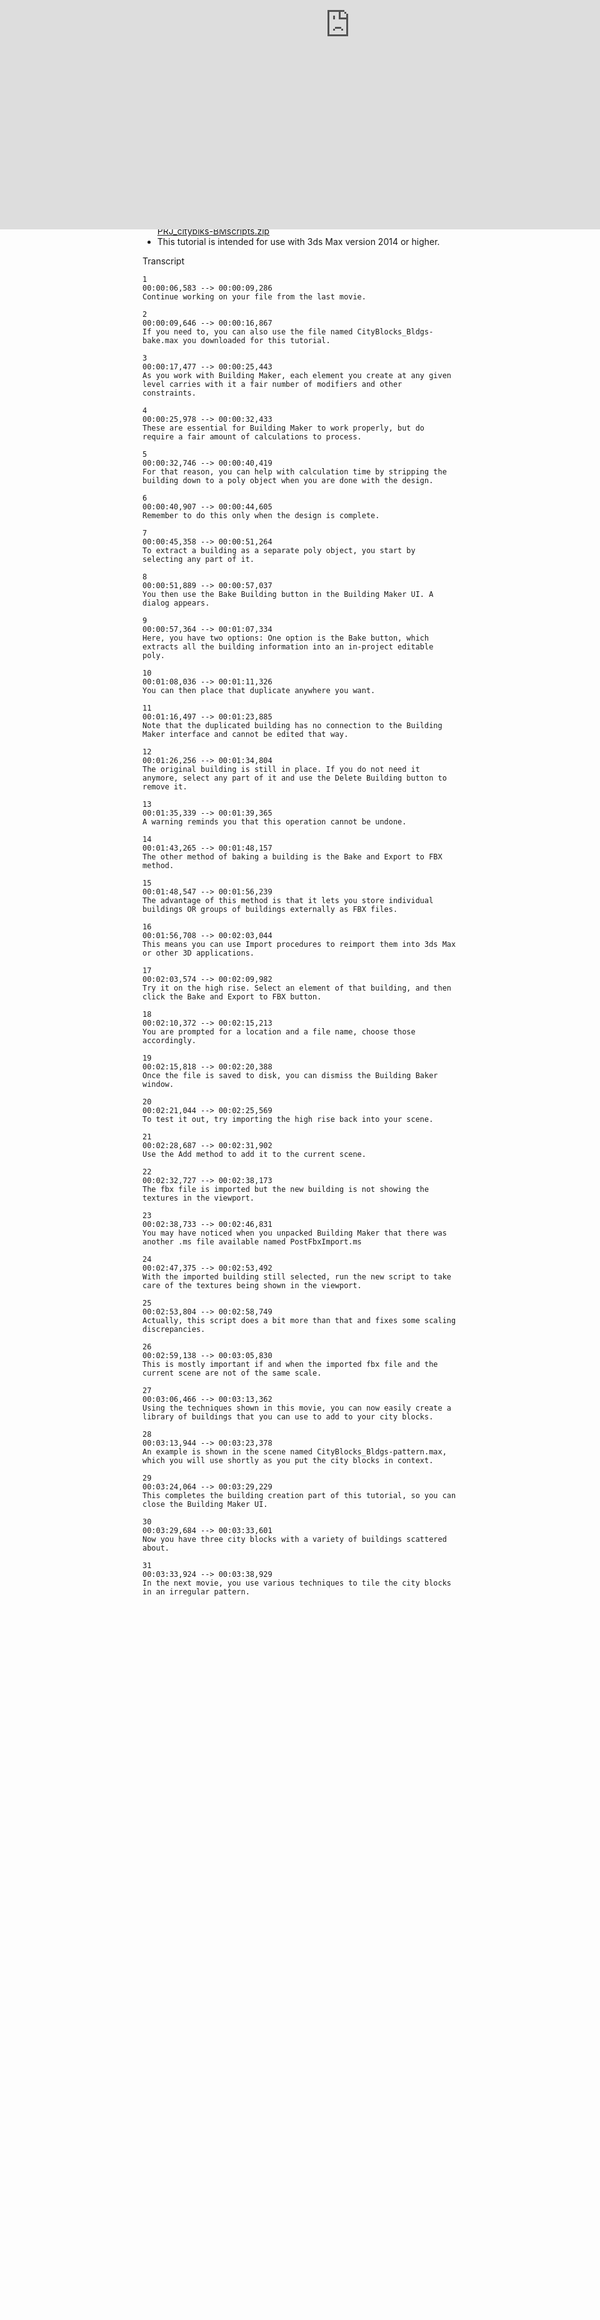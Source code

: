 # Creating City Blocks in 3ds Max - Part 25 - Creating Building Libraries with Building Maker

By 

[Melissa Lax](https://area.autodesk.com/profile/HxmMtmu0/tutorials/) 

https://area.autodesk.com/tutorials/3ds-max-creating-city-blocks-creating-building-libraries-with-building-maker-part-25/

# Creating City Blocks in 3ds Max - Part 25 - Creating Building Libraries with Building Maker 

#### In this tutorial, you turn your building creations into simple editable polys to reduce calculating time. You have the options of creating in-project duplicates or exporting and storing them as external files to use with other projects and other 3D applications if you so choose.



<iframe src="https://www.youtube.com/embed/x64RzkNWmeQ?enablejsapi=1&amp;origin=https://area.autodesk.com" frameborder="0" allowfullscreen="true" data-wat-video-found="true" id="waf_detected_youtube0" style="-webkit-tap-highlight-color: rgba(0, 0, 0, 0); overflow-wrap: break-word; word-break: break-word; hyphens: none; position: absolute; top: 0px; left: 0px; width: 1120px; height: 655px;"></iframe>





[Download Package Assets](http://areadownloads.autodesk.com/wdm/3dsmax/HTM-PRJ_cityblks-bldgs.zip)

Notes

- Recorded in: 3ds Max 2014
- Scripts used: <http://areadownloads.autodesk.com/wdm/3dsmax/HTM-PRJ_cityblks-BMscripts.zip>
- This tutorial is intended for use with 3ds Max version 2014 or higher.

Transcript

```
1
00:00:06,583 --> 00:00:09,286
Continue working on your file from the last movie.

2
00:00:09,646 --> 00:00:16,867
If you need to, you can also use the file named CityBlocks_Bldgs-bake.max you downloaded for this tutorial.

3
00:00:17,477 --> 00:00:25,443
As you work with Building Maker, each element you create at any given level carries with it a fair number of modifiers and other constraints.

4
00:00:25,978 --> 00:00:32,433
These are essential for Building Maker to work properly, but do require a fair amount of calculations to process.

5
00:00:32,746 --> 00:00:40,419
For that reason, you can help with calculation time by stripping the building down to a poly object when you are done with the design.

6
00:00:40,907 --> 00:00:44,605
Remember to do this only when the design is complete.

7
00:00:45,358 --> 00:00:51,264
To extract a building as a separate poly object, you start by selecting any part of it.

8
00:00:51,889 --> 00:00:57,037
You then use the Bake Building button in the Building Maker UI. A dialog appears.

9
00:00:57,364 --> 00:01:07,334
Here, you have two options: One option is the Bake button, which extracts all the building information into an in-project editable poly.

10
00:01:08,036 --> 00:01:11,326
You can then place that duplicate anywhere you want.

11
00:01:16,497 --> 00:01:23,885
Note that the duplicated building has no connection to the Building Maker interface and cannot be edited that way.

12
00:01:26,256 --> 00:01:34,804
The original building is still in place. If you do not need it anymore, select any part of it and use the Delete Building button to remove it.

13
00:01:35,339 --> 00:01:39,365
A warning reminds you that this operation cannot be undone.

14
00:01:43,265 --> 00:01:48,157
The other method of baking a building is the Bake and Export to FBX method.

15
00:01:48,547 --> 00:01:56,239
The advantage of this method is that it lets you store individual buildings OR groups of buildings externally as FBX files.

16
00:01:56,708 --> 00:02:03,044
This means you can use Import procedures to reimport them into 3ds Max or other 3D applications.

17
00:02:03,574 --> 00:02:09,982
Try it on the high rise. Select an element of that building, and then click the Bake and Export to FBX button.

18
00:02:10,372 --> 00:02:15,213
You are prompted for a location and a file name, choose those accordingly.

19
00:02:15,818 --> 00:02:20,388
Once the file is saved to disk, you can dismiss the Building Baker window.

20
00:02:21,044 --> 00:02:25,569
To test it out, try importing the high rise back into your scene.

21
00:02:28,687 --> 00:02:31,902
Use the Add method to add it to the current scene.

22
00:02:32,727 --> 00:02:38,173
The fbx file is imported but the new building is not showing the textures in the viewport.

23
00:02:38,733 --> 00:02:46,831
You may have noticed when you unpacked Building Maker that there was another .ms file available named PostFbxImport.ms

24
00:02:47,375 --> 00:02:53,492
With the imported building still selected, run the new script to take care of the textures being shown in the viewport.

25
00:02:53,804 --> 00:02:58,749
Actually, this script does a bit more than that and fixes some scaling discrepancies.

26
00:02:59,138 --> 00:03:05,830
This is mostly important if and when the imported fbx file and the current scene are not of the same scale.

27
00:03:06,466 --> 00:03:13,362
Using the techniques shown in this movie, you can now easily create a library of buildings that you can use to add to your city blocks.

28
00:03:13,944 --> 00:03:23,378
An example is shown in the scene named CityBlocks_Bldgs-pattern.max, which you will use shortly as you put the city blocks in context.

29
00:03:24,064 --> 00:03:29,229
This completes the building creation part of this tutorial, so you can close the Building Maker UI.

30
00:03:29,684 --> 00:03:33,601
Now you have three city blocks with a variety of buildings scattered about.

31
00:03:33,924 --> 00:03:38,929
In the next movie, you use various techniques to tile the city blocks in an irregular pattern.
```
